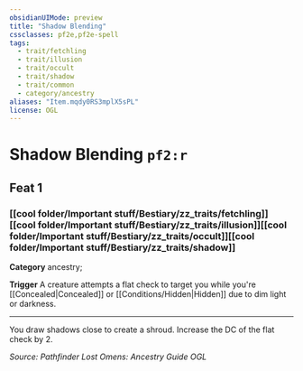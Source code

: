 ```yaml
---
obsidianUIMode: preview
title: "Shadow Blending"
cssclasses: pf2e,pf2e-spell
tags:
  - trait/fetchling
  - trait/illusion
  - trait/occult
  - trait/shadow
  - trait/common
  - category/ancestry
aliases: "Item.mqdy0RS3mplX5sPL"
license: OGL
---
```

# Shadow Blending `pf2:r`
## Feat 1
### [[cool folder/Important stuff/Bestiary/zz_traits/fetchling]][[cool folder/Important stuff/Bestiary/zz_traits/illusion]][[cool folder/Important stuff/Bestiary/zz_traits/occult]][[cool folder/Important stuff/Bestiary/zz_traits/shadow]]

**Category** ancestry; 




**Trigger** A creature attempts a flat check to target you while you're [[Concealed|Concealed]] or [[Conditions/Hidden|Hidden]] due to dim light or darkness.

* * *

You draw shadows close to create a shroud. Increase the DC of the flat check by 2.

*Source: Pathfinder Lost Omens: Ancestry Guide*
*OGL*
